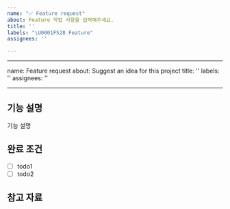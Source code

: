 ```yaml
---
name: "✅ Feature request"
about: Feature 작업 사항을 입력해주세요.
title: ''
labels: "\U0001F528 Feature"
assignees: ''

---
```


---
name: Feature request
about: Suggest an idea for this project
title: ''
labels: ''
assignees: ''

---

## 기능 설명
 기능 설명

## 완료 조건
- [ ] todo1
- [ ] todo2

## 참고 자료
